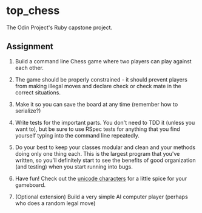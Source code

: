 # top_chess
The Odin Project's Ruby capstone project.

## Assignment

1. Build a command line Chess game where two players can play against each other.

2. The game should be properly constrained - it should prevent players from making illegal moves and declare check or check mate in the correct situations.

3. Make it so you can save the board at any time (remember how to serialize?)

4. Write tests for the important parts. You don't need to TDD it (unless you want to), but be sure to use RSpec tests for anything that you find yourself typing into the command line repeatedly.

5. Do your best to keep your classes modular and clean and your methods doing only one thing each. This is the largest program that you've written, so you'll definitely start to see the benefits of good organization (and testing) when you start running into bugs.

6. Have fun! Check out the [unicode characters](http://en.wikipedia.org/wiki/Chess_symbols_in_Unicode) for a little spice for your gameboard.

7. (Optional extension) Build a very simple AI computer player (perhaps who does a random legal move)